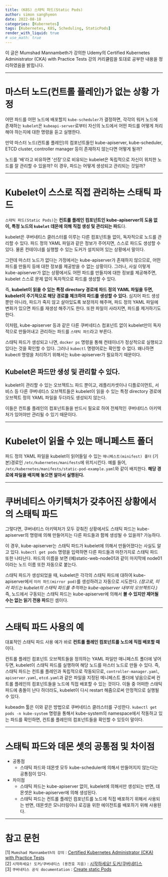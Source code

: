 ```yaml
---
title: (K8S) 스태틱 파드(Static Pods)
author: simon sanghyeon
date: 2022-08-18
categories: [Kubernetes]
tags: [Kubernetes, K8S, Scheduling, StaticPods]
render_with_liquid: true
# use_math: true
---
```

이 글은 Mumshad Mannambeth가 강의한 Udemy의 Certified Kubernetes Administrator (CKA) with Practice Tests 강의 커리큘럼을 토대로 공부한 내용을 정리하였음을 밝힙니다.

---
# 마스터 노드(컨트롤 플레인)가 없는 상황 가정
어떤 파드를 어떤 노드에 배포할지 `kube-scheduler`가 결정하면, 각각의 워커 노드에 존재하는 `kubelet`은 `kubeapi-server`로부터 자신의 노드에서 어떤 파드를 어떻게 처리해야 하는지에 대한 명령을 듣고 실행한다.

만약 마스터 노드(컨트롤 플레인)의 컴포넌트들인 kube-apiserver, kube-scheduler, ETCD cluster, controller manager 등이 존재하지 않는다면 어떻게 될까?

노드를 '배'라고 비유하면 '선장'으로 비유되는 kubelet은 독립적으로 자신이 위치한 노드를 잘 관리할 수 있을까? 이 경우, 파드는 어떻게 생성되고 관리되는 것일까?

---
# Kubelet이 스스로 직접 관리하는 스태틱 파드

`스태틱 파드(Static Pods)`는 **컨트롤 플레인 컴포넌트인 kube-apiserver의 도움 없이, 특정 노드의 `kubelet` 데몬에 의해 직접 생성 및 관리되는 파드**다.

kubelet은 쿠버네티스 클러스터를 이루는 다른 컴포넌트들 없이, 독자적으로 노드를 관리할 수 있다.
파드 정의 YAML 파일과 같은 정보가 주어지면, 스스로 파드도 생성할 수 있다.
물론 컨테이너를 실행할 수 있는 도커가 설치되어 있는 상황에서 말이다.

그런데 마스터 노드가 없다는 가정에서는 kube-apiserver가 존재하지 않으므로, 어떤 파드를 만들지 등에 대한 정보를 제공받을 수 없는 상황이다.
그러나, 사실 이렇게 kube-apiserver가 없는 상황에서도 어떤 파드를 만들지에 대한 정보를 제공해주면, kubelet 스스로 문제 없이 독자적으로 파드를 생성할 수 있다.

즉, **kubelet이 읽을 수 있는 특정 directory 경로에 파드 정의 YAML 파일을 두면, kubelet이 주기적으로 해당 경로를 체크하여 파드를 생성할 수 있다.** 심지어 파드 생성 뿐만 아니라, 파드가 죽지 않고 살아있도록 보장까지 해주며, 파드 정의 YAML 파일에 변화가 있으면 파드를 재생성 해주기도 한다. 또한 파일이 사라지면, 파드를 제거하기도 한다.

이처럼, kube-apiserver 등과 같은 다른 쿠버네티스 컴포넌트 없이 kubelet만이 독자적으로 만들어내고 관리하는 파드를 `스태틱 파드`라고 부른다.

스태틱 파드가 생성되고 나면, `docker ps` 명령을 통해 컨테이너가 정상적으로 실행되고 있다는 것을 확인할 수 있다.
그러나 `kubectl` 명령어로는 확인할 수 없다. 왜나하면 kubectl 명령을 처리하기 위해서는 kube-apiserver가 필요하기 때문이다.

## Kubelet은 파드만 생성 및 관리할 수 있다.
kubelet이 관리할 수 있는 오브젝트느 파드 뿐이고, 레플리카셋이나 디플로이먼트, 서비스 등 다른 쿠버네티스 오브젝트들은 kubelet이 읽을 수 있는 특정 directory 경로에 오브젝트 정의 YAML 파일을 두더라도 생성되지 않는다.

이들은 컨트롤 플레인의 컴포넌트들을 반드시 필요로 하여 전체적인 쿠버네티스 아키텍처가 있어야만 관리될 수 있기 때문이다.

---
# Kubelet이 읽을 수 있는 매니페스트 폴더

파드 정의 YAML 파일을 kubelet이 읽어들일 수 있는 `매니페스트(minifest) 폴더` (기본)경로인 `/etc/kubernetes/manifests`에 위치시킨다.
예를 들어, `/etc/kubernetes/manifests/static-pod-example.yaml`와 같이 배치한다.
**해당 경로에 파일을 배치해 놓으면 알아서 실행된다.**

---
# 쿠버네티스 아키텍처가 갖추어진 상황에서의 스태틱 파드
그렇다면, 쿠버네티스 아키텍처가 모두 갖춰진 상황에서도 스태틱 파드는 kube-apiserver의 명령에 의해 만들어지는 다른 파드들과 함께 생성될 수 있을까? 가능하다.

이 경우, kube-apiserver는 스태틱 파드가 kubelet에 의해서 만들어졌다는 사실도 알고 있다. `kubectl get pods` 명령을 입력하면 다른 파드들과 마찬가지로 스태틱 파드 또한 나타난다. 파드의 이름을 보면 (예)static-web-node01과 같이 마지막에 node01이라는 노드 이름 또한 자동으로 붙는다.

스태틱 파드가 생성되었을 때, kubelet은 각각의 스태틱 파드에 대하여 kube-apiserver에서 `미러 파드(mirror pod)`를 생성하려고 자동으로 시도한다.
*(참고로, 미러 파드는 kubelet의 스태틱 파드를 추적하는 kube-apiserver 내부의 오브젝트다.)*
즉, 노드에서 구동되는 스태틱 파드는 kube-apiserver에 의해서 **볼 수 있지만 제어될 수는 없는 읽기 전용 파드**인 셈이다.

---
# 스태틱 파드 사용의 예
대표적인 스태틱 파드 사용 예가 바로 **컨트롤 플레인 컴포넌트를 노드에 직접 배포할 때**이다.

컨트롤 플레인 컴포넌트 오브젝트들을 정의하는 YAML 파일만 매니페스트 폴더에 넣어두면, kubelet이 스태틱 파드를 실행하여 해당 노드를 마스터 노드로 만들 수 있다.
즉, 스태틱 파드는 컨트롤 플레인과 독립적으로 작동되므로, `controller-manager.yaml`, `apiserver.yaml`, `etcd.yaml`과 같은 파일을 지정된 메니페스트 폴더에 넣음으로써 컨트롤 플레인의 컴포넌트들을 노드에 직접 배포할 수 있는 것이다. 이들 중 어떠한 스태틱 파드에 충돌이 난다 하더라도, kubelet이 다시 restart 해줌으로써 안정적으로 실행될 수 있다.

kubeadm 툴은 이와 같은 방법으로 쿠버네티스 클러스터를 구성한다. `kubectl get pods -n kube-system` 명령을 통해서 kube-system의 namespace에서 작동하고 있는 파드를 확인하면, 컨트롤 플레인의 컴포넌트들을 확인할 수 있듯이 말이다.

---
# 스태틱 파드와 데몬 셋의 공통점 및 차이점
- 공통점
    - 스태틱 파드와 데몬셋 모두 kube-scheduler에 의해서 만들어지지 않는다는 공통점이 있다.
- 차이점
    - 스태틱 파드는 kube-apiserver 없이, kubelet에 의해서만 생성되는 반면, 데몬셋은 kube-apiserver에 의해 생성된다.
    - 스태틱 파드는 컨트롤 플레인 컴포넌트를 노드에 직접 배포하기 위해서 사용되는 반면, 데몬셋은 모니터링이나 로깅을 위한 에이전트를 배포하기 위해 사용된다.


---
# 참고 문헌

[1] `Mumshad Mannambeth의 강의` : [Certified Kubernetes Administrator (CKA) with Practice Tests](https://www.udemy.com/course/certified-kubernetes-administrator-with-practice-tests/)<br>
[2] `시작하세요! 도커/쿠버네티스 (용찬호 지음)` : [시작하세요! 도커/쿠버네티스](http://www.yes24.com/Product/Goods/84927385)<br>
[3] `쿠버네티스 공식 documentation` : [Create static Pods](https://kubernetes.io/docs/tasks/configure-pod-container/static-pod/)

